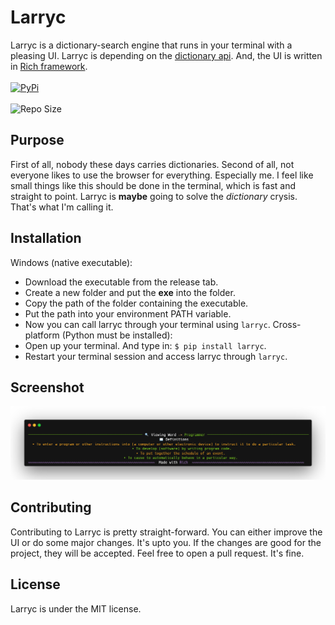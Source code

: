 # Larryc
Larryc is a dictionary-search engine that runs in your terminal with a pleasing UI. Larryc is depending on the [dictionary api](https://dictionaryapi.dev/). And, the UI is written in [Rich framework](https://github.com/Textualize/rich).
<br> <br> [![PyPi](https://img.shields.io/badge/PACKAGE-PYPI-blue?style=for-the-badge)](https://pypi.org/project/larryc/)
<br> <br> ![Repo Size](https://img.shields.io/github/repo-size/furtidev/larryc?style=for-the-badge)

## Purpose
First of all, nobody these days carries dictionaries. Second of all, not everyone likes to use the browser for everything. Especially me. I feel like small things like this should be done in the terminal, which is fast and straight to point. Larryc is **maybe** going to solve the *dictionary* crysis. That's what I'm calling it. 

## Installation
Windows (native executable):
- Download the executable from the release tab. 
- Create a new folder and put the **exe** into the folder.
- Copy the path of the folder containing the executable.
- Put the path into your environment PATH variable.
- Now you can call larryc through your terminal using `larryc`.
Cross-platform (Python must be installed):
- Open up your terminal. And type in: `$ pip install larryc`.
- Restart your terminal session and access larryc through `larryc`.

## Screenshot
![snapshot](static/snap.png)

## Contributing
Contributing to Larryc is pretty straight-forward. You can either improve the UI or do some major changes. It's upto you. If the changes are good for the project, they will be accepted. Feel free to open a pull request. It's fine.

## License
Larryc is under the MIT license.
